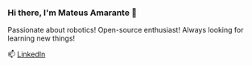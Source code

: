### Hi there, I'm Mateus Amarante 👋

Passionate about robotics! Open-source enthusiast! Always looking for learning new things!

📫 [LinkedIn](https://www.linkedin.com/in/mateus-amarante-araujo/)

<!-- - 🔭 I’m currently working on projects in [BIR](https://github.com/Brazilian-Institute-of-Robotics) and [ORise](https://github.com/orise-robotics) organizations -->
<!-- - 🌱 I’m currently studying deep learning -->
<!-- - 💬 Ask me about anything [here](https://github.com/mateus-amarante/mateus-amarante/issues) -->
<!-- - 📫 How to reach me: mateus.amarujo@gmail.com | [LinkedIn](https://www.linkedin.com/in/mateus-amarante-araujo/) -->

<!-- ![Anurag's github stats](https://github-readme-stats-tan-six.vercel.app/api?count_private=true&username=mateus-amarante) -->

<!-- [![Top Langs](https://github-readme-stats-tan-six.vercel.app/api/top-langs/?username=mateus-amarante&&exclude_repo=github-readme-stats&hide=java&layout=compact&langs_count=4)](https://github.com/anuraghazra/github-readme-stats) -->

<!-- [![willianrod's wakatime stats](https://github-readme-stats-tan-six.vercel.app/api/wakatime?username=mateusamarante)](https://github.com/mateus-amarante/github-readme-stats) -->


<!--
**mateus-amarante/mateus-amarante** is a ✨ _special_ ✨ repository because its `README.md` (this file) appears on your GitHub profile.

Here are some ideas to get you started:
- 🤔 I’m looking for help with ...
- 😄 Pronouns: ...
- 👯 I’m looking to collaborate on ...
- ⚡ Fun fact: ...
-->
